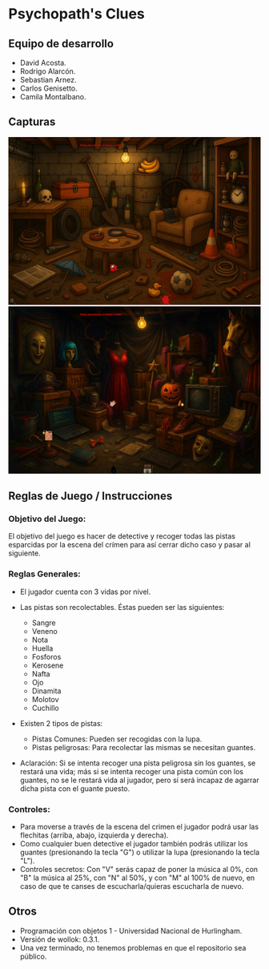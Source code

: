# Psychopath's Clues

## Equipo de desarrollo

- David Acosta.
- Rodrigo Alarcón.  
- Sebastian Arnez.
- Carlos Genisetto.
- Camila Montalbano.

## Capturas

![Captura del juego nivel 1](./assets/capturaJuego.png) ![Captura del juego nivel 2](./assets/capturaJuego2.png)

## Reglas de Juego / Instrucciones

### Objetivo del Juego:
El objetivo del juego es hacer de detective y recoger todas las pistas esparcidas por la escena del crímen para así cerrar dicho caso y pasar al siguiente.

### Reglas Generales:
- El jugador cuenta con 3 vidas por nivel.
- Las pistas son recolectables. Éstas pueden ser las siguientes:
    - Sangre
    - Veneno
    - Nota
    - Huella
    - Fosforos
    - Kerosene
    - Nafta
    - Ojo
    - Dinamita
    - Molotov
    - Cuchillo
- Existen 2 tipos de pistas:
    - Pistas Comunes: Pueden ser recogidas con la lupa.  
    - Pistas peligrosas: Para recolectar las mismas se necesitan guantes.
        
- Aclaración: Si se intenta recoger una pista peligrosa sin los guantes, se restará una vida; más si se intenta recoger una pista común con los guantes, no se le restará vida al jugador, pero sí será incapaz de agarrar dicha pista con el guante puesto.

### Controles:
- Para moverse a través de la escena del crimen el jugador podrá usar las flechitas (arriba, abajo, izquierda y derecha). 
- Como cualquier buen detective el jugador también podrás utilizar los guantes (presionando la tecla "G") o utilizar la lupa (presionando la tecla "L"). 
- Controles secretos: Con "V" serás capaz de poner la música al 0%, con "B" la música al 25%, con "N" al 50%, y con "M" al 100% de nuevo, en caso de que te canses de escucharla/quieras escucharla de nuevo.


## Otros

- Programación con objetos 1 - Universidad Nacional de Hurlingham.
- Versión de wollok: 0.3.1.
- Una vez terminado, no tenemos problemas en que el repositorio sea público.
